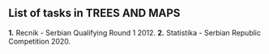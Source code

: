 ## List of tasks in TREES AND MAPS

**1.** Recnik - Serbian Qualifying Round 1 2012.
**2.** Statistika - Serbian Republic Competition 2020.
